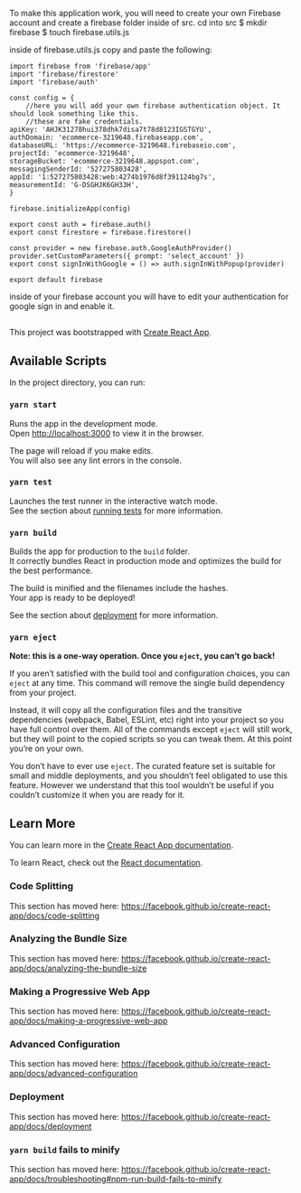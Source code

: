 To make this application work, you will need to create your own Firebase account and create a firebase folder inside of src.
cd into src
$ mkdir firebase
$ touch firebase.utils.js

inside of firebase.utils.js copy and paste the following:

    import firebase from 'firebase/app'
    import 'firebase/firestore'
    import 'firebase/auth'

    const config = {
        //here you will add your own firebase authentication object. It should look something like this.
        //these are fake credentials.
    apiKey: 'AHJK31278hui378dhk7disa7t78d8123IGSTGYU',
    authDomain: 'ecommerce-3219648.firebaseapp.com',
    databaseURL: 'https://ecommerce-3219648.firebaseio.com',
    projectId: 'ecommerce-3219648',
    storageBucket: 'ecommerce-3219648.appspot.com',
    messagingSenderId: '527275803428',
    appId: '1:527275803428:web:4274b1976d8f391124bg7s',
    measurementId: 'G-DSGHJK6GH33H',
    }

    firebase.initializeApp(config)

    export const auth = firebase.auth()
    export const firestore = firebase.firestore()

    const provider = new firebase.auth.GoogleAuthProvider()
    provider.setCustomParameters({ prompt: 'select_account' })
    export const signInWithGoogle = () => auth.signInWithPopup(provider)

    export default firebase

inside of your firebase account you will have to edit your authentication for google sign in and enable it.

##

This project was bootstrapped with [Create React App](https://github.com/facebook/create-react-app).

## Available Scripts

In the project directory, you can run:

### `yarn start`

Runs the app in the development mode.<br />
Open [http://localhost:3000](http://localhost:3000) to view it in the browser.

The page will reload if you make edits.<br />
You will also see any lint errors in the console.

### `yarn test`

Launches the test runner in the interactive watch mode.<br />
See the section about [running tests](https://facebook.github.io/create-react-app/docs/running-tests) for more information.

### `yarn build`

Builds the app for production to the `build` folder.<br />
It correctly bundles React in production mode and optimizes the build for the best performance.

The build is minified and the filenames include the hashes.<br />
Your app is ready to be deployed!

See the section about [deployment](https://facebook.github.io/create-react-app/docs/deployment) for more information.

### `yarn eject`

**Note: this is a one-way operation. Once you `eject`, you can’t go back!**

If you aren’t satisfied with the build tool and configuration choices, you can `eject` at any time. This command will remove the single build dependency from your project.

Instead, it will copy all the configuration files and the transitive dependencies (webpack, Babel, ESLint, etc) right into your project so you have full control over them. All of the commands except `eject` will still work, but they will point to the copied scripts so you can tweak them. At this point you’re on your own.

You don’t have to ever use `eject`. The curated feature set is suitable for small and middle deployments, and you shouldn’t feel obligated to use this feature. However we understand that this tool wouldn’t be useful if you couldn’t customize it when you are ready for it.

## Learn More

You can learn more in the [Create React App documentation](https://facebook.github.io/create-react-app/docs/getting-started).

To learn React, check out the [React documentation](https://reactjs.org/).

### Code Splitting

This section has moved here: https://facebook.github.io/create-react-app/docs/code-splitting

### Analyzing the Bundle Size

This section has moved here: https://facebook.github.io/create-react-app/docs/analyzing-the-bundle-size

### Making a Progressive Web App

This section has moved here: https://facebook.github.io/create-react-app/docs/making-a-progressive-web-app

### Advanced Configuration

This section has moved here: https://facebook.github.io/create-react-app/docs/advanced-configuration

### Deployment

This section has moved here: https://facebook.github.io/create-react-app/docs/deployment

### `yarn build` fails to minify

This section has moved here: https://facebook.github.io/create-react-app/docs/troubleshooting#npm-run-build-fails-to-minify
